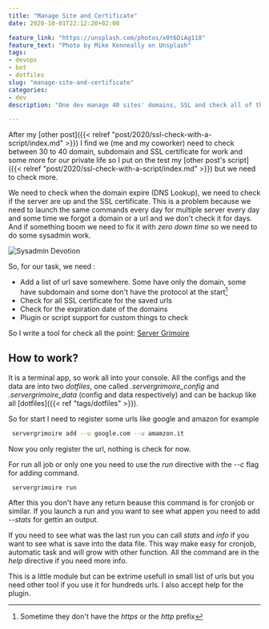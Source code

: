 ```yaml
---
title: "Manage Site and Certificate"
date: 2020-10-01T22:12:20+02:00

feature_link: "https://unsplash.com/photos/x0t6DiAg118"
feature_text: "Photo by Mike Kenneally on Unsplash"
tags:
- devops
- bot
- dotfiles
slug: "manage-site-and-certificate"
categories:
- dev
description: "One dev manage 40 sites' domains, SSL and check all of them with a package"

---
```


After my [other post]({{< relref "post/2020/ssl-check-with-a-script/index.md" >}}) I find we (me and my coworker) need to check between 30 to 40 domain, subdomain and SSL certificate for work and some more for our private life so I put on the test my [other post's script]({{< relref "post/2020/ssl-check-with-a-script/index.md" >}}) but we need to check more.

We need to check when the domain expire (DNS Lookup), we need to check if the server are up and the SSL certificate. This is a problem because we need to launch the same commands every day for multiple server every day and some time we forgot a domain or a url and we don't check it for days. And if something boom we need to fix it with *zero down time* so we need to do some sysadmin work.

![Sysadmin Devotion](https://imgs.xkcd.com/comics/devotion_to_duty.png)

So, for our task, we need :

* Add a list of url save somewhere. Some have only the domain, some have subdomain and some don't have the protocol at the start[^1]
* Check for all SSL certificate for the saved urls
* Check for the expiration date of the domains
* Plugin or script support for custom things to check

So I write a tool for check all the point: [Server Grimoire](https://github.com/fundor333/servergrimoire)

## How to work?

It is a terminal app, so work all into your console. All the configs and the data are into two *dotfiles*, one called *.servergrimoire_config* and *.servergrimoire_data* (config and data respectively) and can be backup like all [dotfiles]({{< ref "tags/dotfiles" >}}).

So for start I need to register some urls like google and amazon for example

``` bash
 servergrimoire add --u google.com --u amamzon.it
```

Now you only register the url, nothing is check for now.

For run all job or only one you need to use the *run* directive with the *--c* flag for adding command.

```bash
 servergrimoire run
```

After this you don't have any return beause this command is for cronjob or similar. If you launch a run and you want to see what appen you need to add *--stats* for gettin an output.

If you need to see what was the last run you can call *stats* and *info* if you want to see what is save into the data file. This way make easy for cronjob, automatic task and will grow with other function. All the command are in the *help* directive if you need more info.

This is a little module but can be extrime usefull in small list of urls but you need other tool if you use it for hundreds urls.
I also accept help for the plugin.


[^1]: Sometime they don't have the *https* or the *http* prefix
